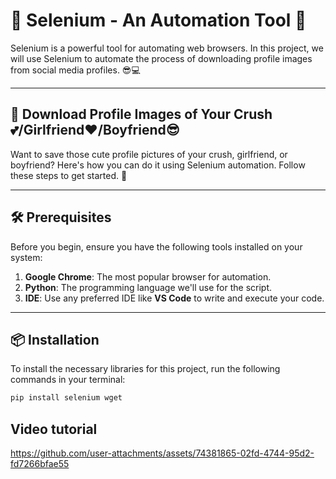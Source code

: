 # 🌟 Selenium - An Automation Tool 🌟

Selenium is a powerful tool for automating web browsers. In this project, we will use Selenium to automate the process of downloading profile images from social media profiles. 😎💻

---

## 💖 Download Profile Images of Your Crush💕/Girlfriend❤️/Boyfriend😎

Want to save those cute profile pictures of your crush, girlfriend, or boyfriend? Here's how you can do it using Selenium automation. Follow these steps to get started. 🚀

---

## 🛠️ Prerequisites

Before you begin, ensure you have the following tools installed on your system:

1. **Google Chrome**: The most popular browser for automation.  
2. **Python**: The programming language we'll use for the script.  
3. **IDE**: Use any preferred IDE like **VS Code** to write and execute your code.

---

## 📦 Installation

To install the necessary libraries for this project, run the following commands in your terminal:

```bash
pip install selenium wget
```
## Video tutorial
https://github.com/user-attachments/assets/74381865-02fd-4744-95d2-fd7266bfae55


